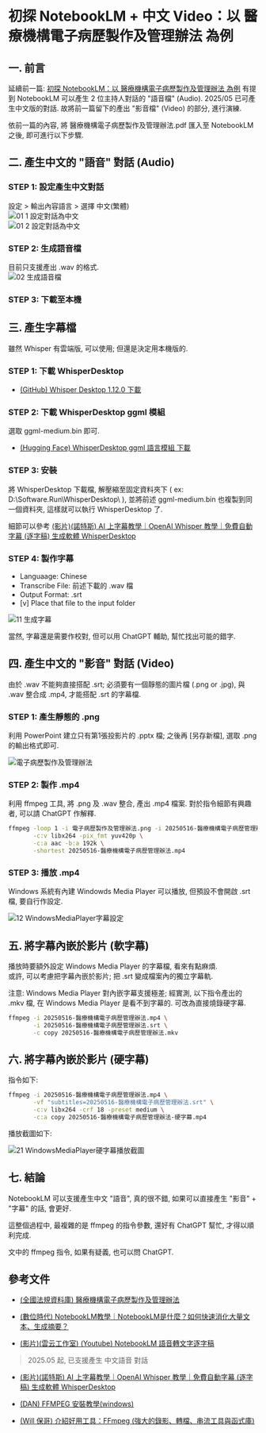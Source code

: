 # 初探 NotebookLM + 中文 Video：以 醫療機構電子病歷製作及管理辦法 為例

## 一. 前言

延續前一篇: <a href="https://www.jasperstudy.com/2025/02/notebooklm.html" target="_blank">初探 NotebookLM：以 醫療機構電子病歷製作及管理辦法 為例</a> 有提到 NotebookLM 可以產生 2 位主持人對話的 "語音檔" (Audio). 2025/05 已可產生中文版的對話. 故將前一篇留下的產出 "影音檔" (Video) 的部分, 進行演練.  

依前一篇的內容, 將 醫療機構電子病歷製作及管理辦法.pdf 匯入至 NotebookLM 之後, 即可進行以下步驟.

<!-- more -->

## 二. 產生中文的 "語音" 對話 (Audio)

### STEP 1: 設定產生中文對話

設定 > 輸出內容語言 > 選擇 中文(繁體)  
![01 1 設定對話為中文](pictures/01-1-設定對話為中文.png)  
![01 2 設定對話為中文](pictures/01-2-設定對話為中文.png)  

### STEP 2: 生成語音檔

目前只支援產出 .wav 的格式.  
![02 生成語音檔](pictures/02-生成語音檔.png)  

### STEP 3: 下載至本機

## 三. 產生字幕檔

雖然 Whisper 有雲端版, 可以使用; 但還是決定用本機版的.  

### STEP 1: 下載 WhisperDesktop 

* <a href="https://github.com/Const-me/Whisper/releases/tag/1.12.0" target="_blank">(GitHub) Whisper Desktop 1.12.0 下載 </a>    

### STEP 2: 下載 WhisperDesktop ggml 模組

選取 ggml-medium.bin 即可.  
* <a href="https://huggingface.co/ggerganov/whisper.cpp/tree/main" target="_blank">(Hugging Face) WhisperDesktop ggml 語言模組 下載</a>

### STEP 3: 安裝

將 WhisperDesktop 下載檔, 解壓縮至固定資料夾下 ( ex: D:\Software.Run\WhisperDesktop\ ), 並將前述 ggml-medium.bin 也複製到同一個資料夾, 這樣就可以執行 WhisperDesktop 了.  

細節可以參考 <a href="https://www.youtube.com/watch?v=-XY_8HWiwno" target="_blank">(影片)(諾特斯) AI 上字幕教學｜OpenAI Whisper 教學｜免費自動字幕 (逐字稿) 生成軟體 WhisperDesktop</a>  

### STEP 4: 製作字幕

* Languaage: Chinese
* Transcribe File: 前述下載的 .wav 檔
* Output Format: .srt
* [v] Place that file to the input folder

![11 生成字幕](pictures/11-生成字幕.png)  

當然, 字幕還是需要作校對, 但可以用 ChatGPT 輔助, 幫忙找出可能的錯字.  

## 四. 產生中文的 "影音" 對話 (Video)

由於 .wav 不能夠直接搭配 .srt; 必須要有一個靜態的圖片檔 (.png or .jpg), 與 .wav 整合成 .mp4, 才能搭配 .srt 的字幕檔.  

### STEP 1: 產生靜態的 .png

利用 PowerPoint 建立只有第1張投影片的 .pptx 檔; 之後再 [另存新檔], 選取 .png 的輸出格式即可.

![電子病歷製作及管理辦法](pictures/電子病歷製作及管理辦法.png)  

### STEP 2: 製作 .mp4

利用 ffmpeg 工具, 將 .png 及 .wav 整合, 產出 .mp4 檔案. 
對於指令細節有興趣者, 可以請 ChatGPT 作解釋.  

```bash
ffmpeg -loop 1 -i 電子病歷製作及管理辦法.png -i 20250516-醫療機構電子病歷管理辦法.wav \
       -c:v libx264 -pix_fmt yuv420p \
       -c:a aac -b:a 192k \
       -shortest 20250516-醫療機構電子病歷管理辦法.mp4
```

### STEP 3: 播放 .mp4

Windows 系統有內建 Windowds Media Player 可以播放, 但預設不會開啟 .srt 檔, 要自行作設定.  

![12 WindowsMediaPlayer字幕設定](pictures/12-WindowsMediaPlayer字幕設定.png)  

## 五. 將字幕內嵌於影片 (軟字幕)

播放時要額外設定 Windows Media Player 的字幕檔, 看來有點麻煩.  
或許, 可以考慮把字幕內嵌於影片; 把 .srt 變成檔案內的獨立字幕軌.  

注意: Windows Media Player 對內嵌字幕支援極差; 經實測, 以下指令產出的 .mkv 檔, 在 Windows Media Player 是看不到字幕的. 可改為直接燒錄硬字幕.  

```bash
ffmpeg -i 20250516-醫療機構電子病歷管理辦法.mp4 \
       -i 20250516-醫療機構電子病歷管理辦法.srt \
       -c copy 20250516-醫療機構電子病歷管理辦法.mkv
```

## 六. 將字幕內嵌於影片 (硬字幕)

指令如下:  

```bash
ffmpeg -i 20250516-醫療機構電子病歷管理辦法.mp4 \
       -vf "subtitles=20250516-醫療機構電子病歷管理辦法.srt" \
       -c:v libx264 -crf 18 -preset medium \
       -c:a copy 20250516-醫療機構電子病歷管理辦法-硬字幕.mp4
```

播放截圖如下:

![21 WindowsMediaPlayer硬字幕播放截圖](pictures/21-WindowsMediaPlayer硬字幕播放截圖.png)  

## 七. 結論

NotebookLM 可以支援產生中文 "語音", 真的很不錯, 如果可以直接產生 "影音" + "字幕" 的話, 會更好.  

這整個過程中, 最複雜的是 ffmpeg 的指令參數, 還好有 ChatGPT 幫忙, 才得以順利完成.  

文中的 ffmpeg 指令, 如果有疑義, 也可以問 ChatGPT.  

## 參考文件

* <a href="https://law.moj.gov.tw/LawClass/LawAll.aspx?pcode=L0020121" target="_blank">(全國法規資料庫) 醫療機構電子病歷製作及管理辦法</a>  

* <a href="https://www.bnext.com.tw/article/81728/notebooklm-tutorial" target="_blank">(數位時代) NotebookLM教學｜NotebookLM是什麼？如何快速消化大量文本、生成摘要？</a>  

* <a href="https://www.youtube.com/watch?v=C6XS8WM_Ias" target="_blank">(影片)(雲云工作室) (Youtube)  NotebookLM 語音轉文字逐字稿</a>  
> 2025.05 起, 已支援產生 中文語音 對話

* <a href="https://www.youtube.com/watch?v=-XY_8HWiwno" target="_blank">(影片)(諾特斯) AI 上字幕教學｜OpenAI Whisper 教學｜免費自動字幕 (逐字稿) 生成軟體 WhisperDesktop</a>  

* <a href="https://vocus.cc/article/64701a2cfd897800014daed0" target="_blank">(DAN) FFMPEG 安裝教學(windows)</a>  

* <a href="https://blog.miniasp.com/post/2022/10/08/Useful-tool-FFmpeg" target="_blank">(Will 保哥) 介紹好用工具：FFmpeg (強大的錄影、轉檔、串流工具與函式庫)</a>  




